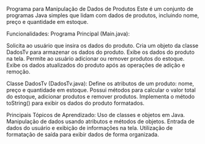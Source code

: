 Programa para Manipulação de Dados de Produtos
Este é um conjunto de programas Java simples que lidam com dados de produtos, 
incluindo nome, preço e quantidade em estoque.

Funcionalidades:
Programa Principal (Main.java):

Solicita ao usuário que insira os dados do produto.
Cria um objeto da classe DadosTv para armazenar os dados do produto.
Exibe os dados do produto na tela.
Permite ao usuário adicionar ou remover produtos do estoque.
Exibe os dados atualizados do produto após as operações de adição e remoção.

Classe DadosTv (DadosTv.java):
Define os atributos de um produto: nome, preço e quantidade em estoque.
Possui métodos para calcular o valor total do estoque, adicionar produtos e remover produtos.
Implementa o método toString() para exibir os dados do produto formatados.

Principais Tópicos de Aprendizado:
Uso de classes e objetos em Java.
Manipulação de dados usando atributos e métodos de objetos.
Entrada de dados do usuário e exibição de informações na tela.
Utilização de formatação de saída para exibir dados de forma organizada.